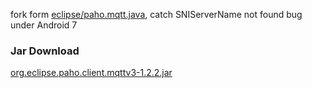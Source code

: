 fork form [eclipse/paho.mqtt.java](https://github.com/eclipse/paho.mqtt.java),  catch SNIServerName not found bug under Android 7


### Jar Download
[org.eclipse.paho.client.mqttv3-1.2.2.jar](https://github.com/103style/paho.mqtt.java/blob/master/jar/org.eclipse.paho.client.mqttv3-1.2.2.jar)
